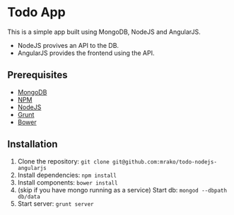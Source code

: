 # Todo App

This is a simple app built using MongoDB, NodeJS and AngularJS.

* NodeJS provives an API to the DB.
* AngularJS provides the frontend using the API.

## Prerequisites

* [MongoDB](http://www.mongodb.org/)
* [NPM](https://github.com/npm/npm)
* [NodeJS](http://nodejs.org/)
* [Grunt](http://gruntjs.com/)
* [Bower](http://bower.io/)


## Installation

1. Clone the repository: `git clone git@github.com:mrako/todo-nodejs-angularjs`
2. Install dependencies: `npm install`
3. Install components: `bower install`
4. (skip if you have mongo running as a service) Start db: `mongod --dbpath db/data`
5. Start server: `grunt server`
